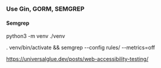 
### Use Gin, GORM, SEMGREP


#### Semgrep

python3 -m venv ./venv

. venv/bin/activate && semgrep --config rules/ --metrics=off



https://universalglue.dev/posts/web-accessibility-testing/